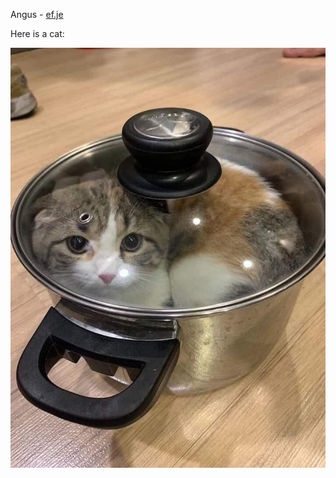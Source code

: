 
Angus - [ef.je](https://ef.je)

Here is a cat:

![CAT](https://github.com/Gaunsessa/Gaunsessa/blob/master/cats/soup.jpg)
